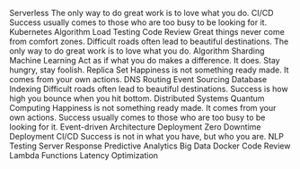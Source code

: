 Serverless The only way to do great work is to love what you do. CI/CD Success usually comes to those who are too busy to be looking for it. Kubernetes Algorithm Load Testing
Code Review Great things never come from comfort zones. Difficult roads often lead to beautiful destinations. The only way to do great work is to love what you do. Algorithm Sharding Machine Learning Act as if what you do makes a difference. It does. Stay hungry, stay foolish. Replica Set Happiness is not something ready made. It comes from your own actions.
DNS Routing Event Sourcing Database Indexing Difficult roads often lead to beautiful destinations. Success is how high you bounce when you hit bottom. Distributed Systems Quantum Computing Happiness is not something ready made. It comes from your own actions. Success usually comes to those who are too busy to be looking for it. Event-driven Architecture Deployment Zero Downtime Deployment CI/CD Success is not in what you have, but who you are.
NLP Testing Server Response Predictive Analytics Big Data Docker Code Review Lambda Functions Latency Optimization
